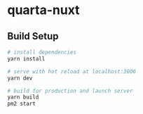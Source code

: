 # quarta-nuxt

## Build Setup

```bash
# install dependencies
yarn install

# serve with hot reload at localhost:3000
yarn dev

# build for production and launch server
yarn build
pm2 start

```
